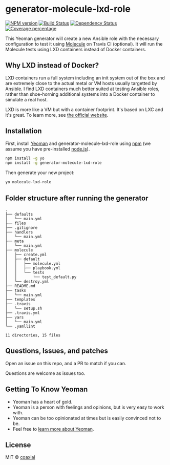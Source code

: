 # generator-molecule-lxd-role
[![NPM version][npm-image]][npm-url] [![Build Status][travis-image]][travis-url] [![Dependency Status][daviddm-image]][daviddm-url] [![Coverage percentage][coveralls-image]][coveralls-url]

This Yeoman generator will create a new Ansible role with the necessary
configuration to test it using
[Molecule](https://molecule.readthedocs.io/en/latest/) on Travis CI (optional).
It will run the Molecule tests using LXD containers instead of Docker
containers.

## Why LXD instead of Docker?

LXD containers run a full system including an init system out of the box and
are extremely close to the actual metal or VM hosts usually targetted by
Ansible. I find LXD containers much better suited at testing Ansible roles,
rather than shoe-horning additional systems into a Docker container to simulate
a real host.

LXD is more like a VM but with a container footprint. It's based on LXC and
it's great. To learn more, see [the official website](http://linuxcontainers.org/).

## Installation

First, install [Yeoman](http://yeoman.io) and generator-molecule-lxd-role using [npm](https://www.npmjs.com/) (we assume you have pre-installed [node.js](https://nodejs.org/)).

```bash
npm install -g yo
npm install -g generator-molecule-lxd-role
```

Then generate your new project:

```bash
yo molecule-lxd-role
```

## Folder structure after running the generator

```
.
├── defaults
│   └── main.yml
├── files
├── .gitignore
├── handlers
│   └── main.yml
├── meta
│   └── main.yml
├── molecule
│   ├── create.yml
│   ├── default
│   │   ├── molecule.yml
│   │   ├── playbook.yml
│   │   └── tests
│   │       └── test_default.py
│   └── destroy.yml
├── README.md
├── tasks
│   └── main.yml
├── templates
├── .travis
│   └── setup.sh
├── .travis.yml
├── vars
│   └── main.yml
└── .yamllint

11 directories, 15 files
```

## Questions, Issues, and patches

Open an issue on this repo, and a PR to match if you can.

Questions are welcome as issues too.

## Getting To Know Yeoman

 * Yeoman has a heart of gold.
 * Yeoman is a person with feelings and opinions, but is very easy to work with.
 * Yeoman can be too opinionated at times but is easily convinced not to be.
 * Feel free to [learn more about Yeoman](http://yeoman.io/).

## License

MIT © [coaxial](https://64b.it)


[npm-image]: https://badge.fury.io/js/generator-molecule-lxd-role.svg
[npm-url]: https://npmjs.org/package/generator-molecule-lxd-role
[travis-image]: https://travis-ci.org/coaxial/generator-molecule-lxd-role.svg?branch=master
[travis-url]: https://travis-ci.org/coaxial/generator-molecule-lxd-role
[daviddm-image]: https://david-dm.org/coaxial/generator-molecule-lxd-role.svg?theme=shields.io
[daviddm-url]: https://david-dm.org/coaxial/generator-molecule-lxd-role
[coveralls-image]: https://coveralls.io/repos/coaxial/generator-molecule-lxd-role/badge.svg
[coveralls-url]: https://coveralls.io/r/coaxial/generator-molecule-lxd-role
